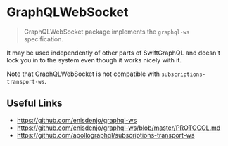 #  GraphQLWebSocket

> GraphQLWebSocket package implements the `graphql-ws` specification. 

It may be used independently of other parts of SwiftGraphQL and doesn't lock you in to the system even though it works nicely with it.

Note that GraphQLWebSocket is not compatible with `subscriptions-transport-ws`.

## Useful Links

- https://github.com/enisdenjo/graphql-ws
- https://github.com/enisdenjo/graphql-ws/blob/master/PROTOCOL.md
- https://github.com/apollographql/subscriptions-transport-ws
